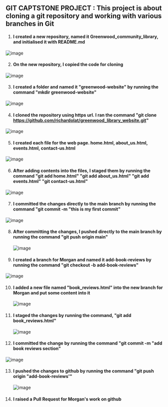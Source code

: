 ## GIT CAPTSTONE PROJECT : This project is about cloning a git repository and working with various branches in Git






1. #### I created a new repository, named it Greenwood_community_library, and initialised it with README.md
![image](https://github.com/richardolat/PROJECTS-DAREY.IO/assets/134428528/f7ef8cc4-43ad-4ad1-9eb6-bbf459724b15)

















2. #### On the new repository, I copied the code for cloning 
![image](https://github.com/richardolat/PROJECTS-DAREY.IO/assets/134428528/ab4bd6bd-3139-4aea-89c8-183afb9fb9e9)


















3. #### I created a folder and named it "greenwood-website" by running the command "mkdir greenwood-website"
![image](https://github.com/richardolat/PROJECTS-DAREY.IO/assets/134428528/c9448b20-891c-4668-862c-386d5cbbdb21)















4. #### I cloned the repository using https url. I ran the command "git clone https://github.com/richardolat/greenwood_library_website.git"
![image](https://github.com/richardolat/PROJECTS-DAREY.IO/assets/134428528/9249ca7a-50ac-42b6-bce5-2e106cb58426)














5. #### I created each file for the web page. home.html, about_us.html, events.html, contact-us.html
![image](https://github.com/richardolat/PROJECTS-DAREY.IO/assets/134428528/cb62802f-b64a-4062-bbaf-26e1b1912ed3)













6. #### After adding contents into the files, I staged them by running the command "git add home.html" "git add about_us.html" "git add events.html" "git contact-us.html"
![image](https://github.com/richardolat/PROJECTS-DAREY.IO/assets/134428528/775cdf4c-d00e-4f3c-a808-c97668639e4a)














7. #### I committed the changes directly to the main branch by running the command "git commit -m "this is my first commit"
  ![image](https://github.com/richardolat/PROJECTS-DAREY.IO/assets/134428528/b058ab5e-3a2c-4535-9b56-305331cf4789)
  
   











8. #### After committing the changes, I pushed directly to the main branch by running the command "git push origin main"
   ![image](https://github.com/richardolat/PROJECTS-DAREY.IO/assets/134428528/092d95e6-e0cd-4215-a7fa-0953a9866e4d)












9. #### I created a branch for Morgan and named it add-book-reviews by running the command "git checkout -b add-book-reviews"
![image](https://github.com/richardolat/PROJECTS-DAREY.IO/assets/134428528/4b65b685-8a25-4522-9259-cd063b41d1f0)














10. #### I added a new file named "book_reviews.html" into the new branch for Morgan and put some content into it
    ![image](https://github.com/richardolat/PROJECTS-DAREY.IO/assets/134428528/f78f4fa3-4161-4f35-a29f-50319ef3e5a3)















11. #### I staged the changes by running the command, "git add book_reviews.html"
    ![image](https://github.com/richardolat/PROJECTS-DAREY.IO/assets/134428528/1fc065a8-ec91-4af2-9366-abe99c94f02c)









12. #### I committed the change by running the command "git commit -m "add book reviews section"
![image](https://github.com/richardolat/PROJECTS-DAREY.IO/assets/134428528/a81c5854-20ba-460f-b337-d45854ff18f4)


















13. #### I pushed the changes to github by running the command "git push origin "add-book-reviews'"
    ![image](https://github.com/richardolat/PROJECTS-DAREY.IO/assets/134428528/79988c43-b21b-4228-ab6c-dea55a016f6b)













14. #### I raised a Pull Request for Morgan's work on github 
























    





























 
